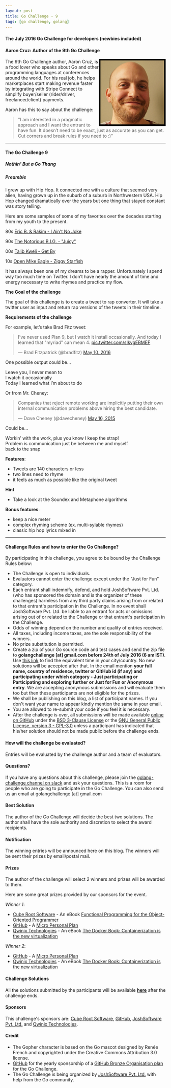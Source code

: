 ```yaml
---
layout: post
title: Go Challenge - 9
tags: [go challenge, golang]
---
```


#### The July 2016 Go Challenge for developers (newbies included)

#### Aaron Cruz: Author of the 9th Go Challenge

<img align="right" src="/images/aaron-cruz.png" height="200" width="200" alt="Aaron Cruz" title="Aaron Cruz" style="border:5px solid black" />
The 9th Go Challenge author, Aaron Cruz, is a food lover who speaks about Go and other programming languages at conferences around the world. For his real job, he helps marketplaces start making revenue faster by integrating with Stripe Connect to simplify buyer/seller (rider/driver, freelancer/client) payments.

Aaron has this to say about the challenge:

> "I am interested in a pragmatic approach and I want the entrant to have fun. It doesn’t need to be exact, just as accurate as you can get. Cut corners and break rules if you need to :)"

--- 

#### The Go Challenge 9

##### Nothin' But a Go Thang

##### Preamble

I grew up with Hip Hop. It connected me with a culture that seemed very alien, having grown up in the suburb of a suburb in Northwestern USA. Hip Hop changed dramatically over the years but one thing that stayed constant was story telling.

Here are some samples of some of my favorites over the decades starting from my youth to the present.

80s <a href="https://www.youtube.com/embed/2TN-kDEKxF0">Eric B. & Rakim - I Ain't No Joke</a>

90s <a href="https://youtu.be/_JZom_gVfuw">The Notorious B.I.G. - "Juicy"</a>

00s <a href="https://youtu.be/UVtpXvzzXiA">Talib Kweli - Get By</a>

10s <a href="https://youtu.be/R3ib9gCw1F4">Open Mike Eagle - Ziggy Starfish</a>

It has always been one of my dreams to be a rapper. Unfortunately I spend way too much time on Twitter. I don’t have nearly the amount of time and energy necessary to write rhymes and practice my flow.

**The Goal of the challenge**

The goal of this challenge is to create a tweet to rap converter. It will take a twitter user as input and return rap versions of the tweets in their timeline.

**Requirements of the challenge**

For example, let’s take Brad Fitz tweet:

> I've never used Plan 9, but I watch it install occasionally.
> And today I learned that "myriad" can mean 4. <a href="pic.twitter.com/sIkvgEBMEF">pic.twitter.com/sIkvgEBMEF</a>
>
> — Brad Fitzpatrick (@bradfitz) <a href="https://twitter.com/bradfitz/status/729875418837196800">May 10, 2016</a>

One possible output could be...

Leave you, I never mean to<br />I watch it occasionally<br />Today I learned what I’m about to do

Or from Mr. Cheney:

> Companies that reject remote working are implicitly putting their own internal communication problems above hiring the best candidate.
>
> — Dαve Cheney (@davecheney) <a href="https://twitter.com/davecheney/status/599404180483284993">May 16, 2015</a>

Could be...

Workin’ with the work, plus you know I keep the strap!<br />Problem is communication just be between me and myself<br />back to the snap

**Features**:

* Tweets are 140 characters or less
* two lines need to rhyme
* it feels as much as possible like the original tweet

**Hint**

* Take a look at the Soundex and Metaphone algorithms

**Bonus features**:

* keep a nice meter
* complex rhyming scheme (ex. multi-sylable rhymes)
* classic hip hop lyrics mixed in

---

#### Challenge Rules and how to enter the Go Challenge?

By participating in this challenge, you agree to be bound by the Challenge Rules below:

* The Challenge is open to individuals.
* Evaluators cannot enter the challenge except under the "Just for Fun" category.
* Each entrant shall indemnify, defend, and hold JoshSoftware Pvt. Ltd. (who has sponsored the domain and is the organizer of these challenges) harmless from any third party claims arising from or related to that entrant's participation in the Challenge. In no event shall JoshSoftware Pvt. Ltd. be liable to an entrant for acts or omissions arising out of or related to the Challenge or that entrant's participation in the Challenge.
* Odds of winning depend on the number and quality of entries received. 
* All taxes, including income taxes, are the sole responsibility of the winners. 
* No prize substitution is permitted.
* Create a zip of your Go source code and test cases and send the zip file to **golangchallenge [at] gmail.com before 24th of July 2016 (6 am IST)**. Use [this link](http://www.worldtimeserver.com/convert_time_in_IN.aspx?y=2016&mo=7&d=24&h=6&mn=0) to find the equivalent time in your city/country. No new solutions will be accepted after that. In the email mention **your full name, country of residence, twitter or GitHub id (if any) and participating under which category - Just participating or Participating and exploring further or Just for Fun or Anonymous entry**. We are accepting anonymous submissions and will evaluate them too but then these participants are not eligible for the prizes. 
* We shall be publishing on this blog, a list of participant names. If you don't want your name to appear kindly mention the same in your email. 
* You are allowed to re-submit your code if you feel it is necessary.
* After the challenge is over, all submissions will be made available [online on GitHub](https://github.com/golangchallenge/GCSolutions) under the [BSD 3-Clause License](http://opensource.org/licenses/BSD-3-Clause) or the [GNU General Public License, version 3 - GPL-3.0](http://opensource.org/licenses/GPL-3.0) unless a participant has indicated that his/her solution should not be made public before the challenge ends.

#### How will the challenge be evaluated?

Entries will be evaluated by the challenge author and a team of evaluators.

#### Questions?

If you have any questions about this challenge, please join the [golang-challenge channel on slack](http://t.co/n6EesY9Mmv) and ask your questions. This is a room for people who are going to participate in the Go Challenge. You can also send us an email at golangchallenge [at] gmail.com

<!--
#### Evaluators

[Nathan Youngman](https://twitter.com/nathany) had set the guidelines for evaluation for the first Go Challenge. Subsequently [Dominik Honnef](https://twitter.com/dominikhonnef) modified the guidelines based on his experience as an evaluator for the first challenge. [Austin Riendeau](https://github.com/apriendeau), [Cory LaNou](https://twitter.com/corylanou), [Edd Robinson](https://github.com/e-dard), [Gautam Dey](https://github.com/gdey), [Jyotiska NK](https://twitter.com/jyotiska_nk), [Kevin Gillette](https://twitter.com/kevingillette) and [Pravin Mishra](https://twitter.com/pravinmishra88) have agreed to go through all the submitted solutions of a challenge. They will comment and rank these solutions.
-->

#### Best Solution

The author of the Go Challenge will decide the best two solutions. The author shall have the sole authority and discretion to select the award recipients. 

#### Notification

The winning entries will be announced here on this blog. The winners will be sent their prizes by email/postal mail.

#### Prizes

The author of the challenge will select 2 winners and prizes will be awarded to them.

Here are some great prizes provided by our sponsors for the event.

_Winner 1_:

* [Cube Root Software](http://cuberoot.in/) - An eBook [Functional Programming for the Object-Oriented Programmer](https://leanpub.com/fp-oo)
* [GitHub](https://github.com/) - A [Micro Personal Plan](https://github.com/pricing)
* [Qwinix Technologies](http://www.qwinixtech.com/) - An eBook [The Docker Book: Containerization is the new virtualization](http://goo.gl/6sJJTy)

_Winner 2_:

* [GitHub](https://github.com/) - A [Micro Personal Plan](https://github.com/pricing)
* [Qwinix Technologies](http://www.qwinixtech.com/) - An eBook [The Docker Book: Containerization is the new virtualization](http://goo.gl/6sJJTy)

#### Challenge Solutions

All the solutions submitted by the participants will be available **[here](https://github.com/golangchallenge/GCSolutions)** after the challenge ends.

#### Sponsors

This challenge's sponsors are: [Cube Root Software](http://cuberoot.in/), [GitHub](https://github.com/), [JoshSoftware Pvt. Ltd.](http://www.joshsoftware.com/) and [Qwinix Technologies](http://www.qwinixtech.com/).

#### Credit

* The Gopher character is based on the Go mascot designed by Renée French and copyrighted under the Creative Commons Attribution 3.0 license.
* [GitHub](https://github.com/) for the yearly sponsorship of a [GitHub Bronze Organisation plan](https://github.com/pricing) for the Go Challenge.
* The Go Challenge is being organized by [JoshSoftware Pvt. Ltd.](http://www.joshsoftware.com/) with help from the Go community.
